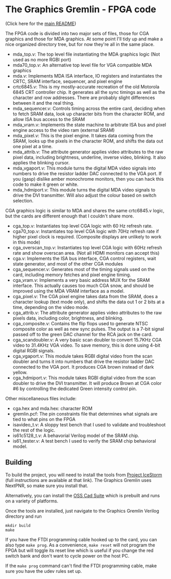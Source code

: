 # The Graphics Gremlin - FPGA code

(Click here for the [main README](https://github.com/schlae/graphics-gremlin/blob/main/README.md))

The FPGA code is divided into two major sets of files, those for CGA graphics and those for MDA graphics. At some point I'll tidy up and make a nice organized directory tree, but for now they're all in the same place.

* mda\_top.v: The top level file instantiating the MDA graphics logic (Not used as no more RGBI port)
* mda70\_top.v: An alternative top level file for VGA compatible MDA graphics
* mda.v: Implements MDA ISA interface, IO registers and instantiates the CRTC, SRAM interface, sequencer, and pixel engine
* crtc6845.v: This is my mostly-accurate recreation of the old Motorola 6845 CRT controller chip. It generates all the sync timings as well as the character and row addresses. There are probably slight differences between it and the real thing.
* mda\_sequencer.v: Controls timing across the entire card, deciding when to fetch SRAM data, look up character bits from the character ROM, and allow ISA bus access to the SRAM
* mda\_vram.v: Implements the state machine to arbitrate ISA bus and pixel engine access to the video ram (external SRAM)
* mda\_pixel.v: This is the pixel engine. It takes data coming from the SRAM, looks up the pixels in the character ROM, and shifts the data out one pixel at a time. 
* mda\_attrib.v: The attribute generator applies video attributes to the raw pixel data, including brightness, underline, inverse video, blinking. It also applies the blinking cursor.
* mda\_vgaport.v: This module turns the digital MDA video signals into numbers to drive the resistor ladder DAC connected to the VGA port. If you (gasp) dislike amber monochrome monitors, then you can hack this code to make it green or white.
* mda\_hdmiport.v: This module turns the digital MDA video signals to drive the DVI transmitter. Will also adjust the colour based on switch selection.

CGA graphics logic is similar to MDA and shares the same crtc6845.v logic, but the cards are different enough that I couldn't share more.
* cga\_top.v: Instantiates top level CGA logic with 60 Hz refresh rate.
* cga70\_top.v: Instantiates top level CGA logic with 70Hz refresh rate if higher pixel clock is required. (Composite displays are unlikely to work in this mode)
* cga\_overscan\_top.v: Instantiates top level CGA logic with 60Hz refresh rate and show overscan area. (Not all HDMI monitors can accept this)
* cga.v: Implements the ISA bus interface, CGA control registers, wait state generator, and most of the other CGA modules
* cga\_sequencer.v: Generates most of the timing signals used on the card, including memory fetches and pixel engine timing.
* cga\_vram.v: Implements a very basic address MUX for the SRAM interface. This actually causes too much CGA snow, and should be improved using the MDA VRAM interface as a model.
* cga\_pixel.v: The CGA pixel engine takes data from the SRAM, does a character lookup (text mode only), and shifts the data out 1 or 2 bits at a time, depending on the video mode.
* cga\_attrib.v: The attribute generator applies video attributes to the raw pixels data, including color, brightness, and blinking.
* cga\_composite.v: Contains the flip flops used to generate NTSC composite color as well as new sync pulses. The output is a 7-bit signal passed off to the green DAC channel for the RCA jack on the card.
* cga\_scandoubler.v: A very basic scan doubler to convert 15.7KHz CGA video to 31.4KHz VGA video. To save memory, this is done using 4-bit digital RGBI signals.
* cga\_vgaport.v: This module takes RGBI digital video from the scan doubler and turns it into numbers that drive the resistor ladder DAC connected to the VGA port. It produces CGA brown instead of dark yellow.
* cga\_hdmiport.v: This module takes RGBI digital video from the scan doubler to drive the DVI transmitter. It will produce Brown at CGA color #6 by controlling the dedicated Green intensity control pin.

Other miscellaneous files include:
* cga.hex and mda.hex: character ROM
* gremlin.pcf: The pin constraints file that determines what signals are tied to what pins on the FPGA
* isavideo\_t.v: A sloppy test bench that I used to validate and troubleshoot the rest of the logic.
* is61c5128\_t.v: A behavorial Verilog model of the SRAM chip.
* is61\_tester.v: A test bench I used to verify the SRAM chip behavioral model.

## Building

To build the project, you will need to install the tools from [Project IceStorm](http://www.clifford.at/icestorm/) (full instructions are available at that link). The Graphics Gremlin uses NextPNR, so make sure you install that.

Alternatively, you can install the [OSS Cad Suite](https://github.com/YosysHQ/oss-cad-suite-build) which is prebuilt and runs on a variety of platforms.

Once the tools are installed, just navigate to the Graphics Gremlin Verilog directory and run
```
mkdir build
make
```
If you have the FTDI programming cable hooked up to the card, you can also type `make prog`. As a convenience, `make reset` will not program the FPGA but will toggle its reset line which is useful if you change the red switch bank and don't want to cycle power on the host PC.

If the `make prog` command can't find the FTDI programming cable, make sure you have the udev rules set up.


